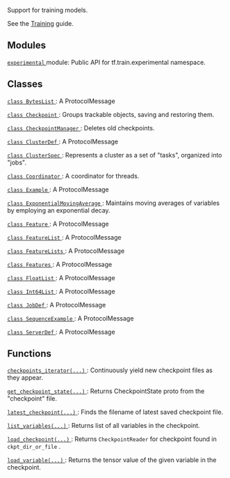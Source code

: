 Support for training models.

See the [Training](https://tensorflow.org/api_guides/python/train) guide.

## Modules
[ `experimental` ](https://tensorflow.google.cn/api_docs/python/tf/train/experimental) module: Public API for tf.train.experimental namespace.

## Classes
[ `class BytesList` ](https://tensorflow.google.cn/api_docs/python/tf/train/BytesList): A ProtocolMessage

[ `class Checkpoint` ](https://tensorflow.google.cn/api_docs/python/tf/train/Checkpoint): Groups trackable objects, saving and restoring them.

[ `class CheckpointManager` ](https://tensorflow.google.cn/api_docs/python/tf/train/CheckpointManager): Deletes old checkpoints.

[ `class ClusterDef` ](https://tensorflow.google.cn/api_docs/python/tf/train/ClusterDef): A ProtocolMessage

[ `class ClusterSpec` ](https://tensorflow.google.cn/api_docs/python/tf/train/ClusterSpec): Represents a cluster as a set of "tasks", organized into "jobs".

[ `class Coordinator` ](https://tensorflow.google.cn/api_docs/python/tf/train/Coordinator): A coordinator for threads.

[ `class Example` ](https://tensorflow.google.cn/api_docs/python/tf/train/Example): A ProtocolMessage

[ `class ExponentialMovingAverage` ](https://tensorflow.google.cn/api_docs/python/tf/train/ExponentialMovingAverage): Maintains moving averages of variables by employing an exponential decay.

[ `class Feature` ](https://tensorflow.google.cn/api_docs/python/tf/train/Feature): A ProtocolMessage

[ `class FeatureList` ](https://tensorflow.google.cn/api_docs/python/tf/train/FeatureList): A ProtocolMessage

[ `class FeatureLists` ](https://tensorflow.google.cn/api_docs/python/tf/train/FeatureLists): A ProtocolMessage

[ `class Features` ](https://tensorflow.google.cn/api_docs/python/tf/train/Features): A ProtocolMessage

[ `class FloatList` ](https://tensorflow.google.cn/api_docs/python/tf/train/FloatList): A ProtocolMessage

[ `class Int64List` ](https://tensorflow.google.cn/api_docs/python/tf/train/Int64List): A ProtocolMessage

[ `class JobDef` ](https://tensorflow.google.cn/api_docs/python/tf/train/JobDef): A ProtocolMessage

[ `class SequenceExample` ](https://tensorflow.google.cn/api_docs/python/tf/train/SequenceExample): A ProtocolMessage

[ `class ServerDef` ](https://tensorflow.google.cn/api_docs/python/tf/train/ServerDef): A ProtocolMessage

## Functions
[ `checkpoints_iterator(...)` ](https://tensorflow.google.cn/api_docs/python/tf/train/checkpoints_iterator): Continuously yield new checkpoint files as they appear.

[ `get_checkpoint_state(...)` ](https://tensorflow.google.cn/api_docs/python/tf/train/get_checkpoint_state): Returns CheckpointState proto from the "checkpoint" file.

[ `latest_checkpoint(...)` ](https://tensorflow.google.cn/api_docs/python/tf/train/latest_checkpoint): Finds the filename of latest saved checkpoint file.

[ `list_variables(...)` ](https://tensorflow.google.cn/api_docs/python/tf/train/list_variables): Returns list of all variables in the checkpoint.

[ `load_checkpoint(...)` ](https://tensorflow.google.cn/api_docs/python/tf/train/load_checkpoint): Returns  `CheckpointReader`  for checkpoint found in  `ckpt_dir_or_file` .

[ `load_variable(...)` ](https://tensorflow.google.cn/api_docs/python/tf/train/load_variable): Returns the tensor value of the given variable in the checkpoint.

